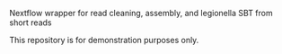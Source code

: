 Nextflow wrapper for read cleaning, assembly, and legionella SBT from short reads

This repository is for demonstration purposes only. 
